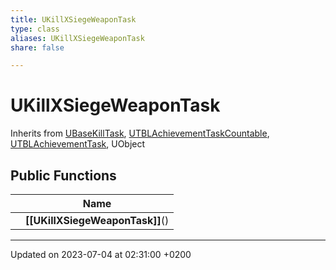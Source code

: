 ```yaml
---
title: UKillXSiegeWeaponTask
type: class
aliases: UKillXSiegeWeaponTask
share: false

---
```


# UKillXSiegeWeaponTask





Inherits from [UBaseKillTask](/docs/SDK/Source/Classes/classUBaseKillTask.md), [UTBLAchievementTaskCountable](/docs/SDK/Source/Classes/classUTBLAchievementTaskCountable.md), [UTBLAchievementTask](/docs/SDK/Source/Classes/classUTBLAchievementTask.md), UObject

## Public Functions

|                | Name           |
| -------------- | -------------- |
| | **[[UKillXSiegeWeaponTask]]**() |

-------------------------------

Updated on 2023-07-04 at 02:31:00 +0200